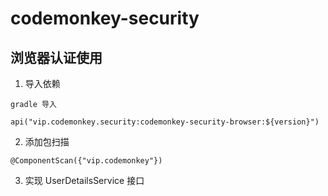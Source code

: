 # codemonkey-security


## 浏览器认证使用

1. 导入依赖
```
gradle 导入

api("vip.codemonkey.security:codemonkey-security-browser:${version}")
```

2. 添加包扫描
```
@ComponentScan({"vip.codemonkey"})
```

3. 实现 UserDetailsService 接口